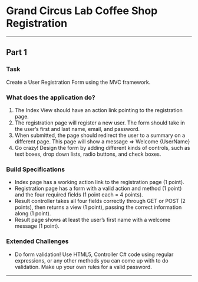 # Grand Circus Lab Coffee Shop Registration
---
## Part 1
### Task
Create a User Registration Form using the MVC framework.

### What does the application do?
1. The Index View should have an action link pointing to the registration page.
1. The registration page will register a new user. The form should take in the user’s first and last name, email, and password.
1. When submitted, the page should redirect the user to a summary on a different page. This page will show a message => Welcome {UserName}
1. Go crazy! Design the form by adding different kinds of controls, such as text boxes, drop down lists, radio buttons, and check boxes.

### Build Specifications
* Index page has a working action link to the registration page (1 point).
* Registration page has a form with a valid action and method (1 point) and the four required fields (1 point each = 4 points).
* Result controller takes all four fields correctly through GET or POST (2 points), then returns a view (1 point), passing the correct information along (1 point).
* Result page shows at least the user’s first name with a welcome message (1 point).

### Extended Challenges
* Do form validation! Use HTML5, Controller C# code using regular expressions, or any other methods you can come up with to do validation. Make up your own rules for a valid password.

---
